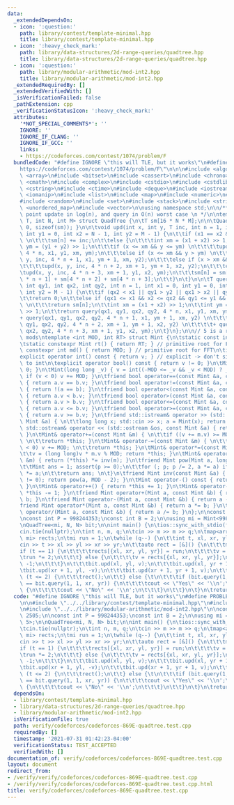 ```yaml
---
data:
  _extendedDependsOn:
  - icon: ':question:'
    path: library/contest/template-minimal.hpp
    title: library/contest/template-minimal.hpp
  - icon: ':heavy_check_mark:'
    path: library/data-structures/2d-range-queries/quadtree.hpp
    title: library/data-structures/2d-range-queries/quadtree.hpp
  - icon: ':question:'
    path: library/modular-arithmetic/mod-int2.hpp
    title: library/modular-arithmetic/mod-int2.hpp
  _extendedRequiredBy: []
  _extendedVerifiedWith: []
  _isVerificationFailed: false
  _pathExtension: cpp
  _verificationStatusIcon: ':heavy_check_mark:'
  attributes:
    '*NOT_SPECIAL_COMMENTS*': ''
    IGNORE: ''
    IGNORE_IF_CLANG: ''
    IGNORE_IF_GCC: ''
    links:
    - https://codeforces.com/contest/1074/problem/F
  bundledCode: "#define IGNORE \"this will TLE, but it works\"\n#define PROBLEM \"\
    https://codeforces.com/contest/1074/problem/F\"\n\n\n#include <algorithm>\n#include\
    \ <array>\n#include <bitset>\n#include <cassert>\n#include <chrono>\n#include\
    \ <cmath>\n#include <complex>\n#include <cstdio>\n#include <cstdlib>\n#include\
    \ <cstring>\n#include <ctime>\n#include <deque>\n#include <iostream>\n#include\
    \ <iomanip>\n#include <list>\n#include <map>\n#include <numeric>\n#include <queue>\n\
    #include <random>\n#include <set>\n#include <stack>\n#include <string>\n#include\
    \ <unordered_map>\n#include <vector>\n\nusing namespace std;\n\n/**\n * Handles\
    \ point update in log(n), and query in O(n) worst case \n */\n\ntemplate <class\
    \ T, int N, int M> struct QuadTree {\n\tT sm[16 * N * M];\n\n\tQuadTree() { memset(sm,\
    \ 0, sizeof(sm)); }\n\n\tvoid upd(int x, int y, T inc, int n = 1, int x1 = 0,\
    \ int y1 = 0, int x2 = N - 1, int y2 = M - 1) {\n\t\tif (x1 == x2 && y1 == y2)\
    \ \n\t\t\tsm[n] += inc;\n\t\telse {\n\t\t\tint xm = (x1 + x2) >> 1;\n\t\t\tint\
    \ ym = (y1 + y2) >> 1;\n\t\t\tif (x <= xm && y <= ym) \n\t\t\t\tupd(x, y, inc,\
    \ 4 * n, x1, y1, xm, ym);\n\t\t\telse if (x <= xm && y > ym) \n\t\t\t\tupd(x,\
    \ y, inc, 4 * n + 1, x1, ym + 1, xm, y2);\n\t\t\telse if (x > xm && y > ym) \n\
    \t\t\t\tupd(x, y, inc, 4 * n + 2, xm + 1, ym + 1, x2, y2);\n\t\t\telse \n\t\t\t\
    \tupd(x, y, inc, 4 * n + 3, xm + 1, y1, x2, ym);\n\t\t\tsm[n] = sm[4 * n] + sm[4\
    \ * n + 1] + sm[4 * n + 2] + sm[4 * n + 3];\n\t\t}\n\t}\n\n\tT query(int qx1,\
    \ int qy1, int qx2, int qy2, int n = 1, int x1 = 0, int y1 = 0, int x2 = N - 1,\
    \ int y2 = M - 1) {\n\t\tif (qx2 < x1 || qy1 > y2 || qx1 > x2 || qy2 < y1) \n\t\
    \t\treturn 0;\n\t\telse if (qx1 <= x1 && x2 <= qx2 && qy1 <= y1 && y2 <= qy2)\
    \ \n\t\t\treturn sm[n];\n\t\tint xm = (x1 + x2) >> 1;\n\t\tint ym = (y1 + y2)\
    \ >> 1;\n\t\treturn query(qx1, qy1, qx2, qy2, 4 * n, x1, y1, xm, ym) \n\t\t\t\t\
    + query(qx1, qy1, qx2, qy2, 4 * n + 1, x1, ym + 1, xm, y2) \n\t\t\t\t+ query(qx1,\
    \ qy1, qx2, qy2, 4 * n + 2, xm + 1, ym + 1, x2, y2) \n\t\t\t\t+ query(qx1, qy1,\
    \ qx2, qy2, 4 * n + 3, xm + 1, y1, x2, ym);\n\t}\n};\n\n// 5 is a root of both\
    \ mods\ntemplate <int MOD, int RT> struct Mint {\n\tstatic const int mod = MOD;\n\
    \tstatic constexpr Mint rt() { return RT; } // primitive root for FFT\n\tstatic\
    \ constexpr int md() { return MOD; } // primitive root for FFT\n\tint v; \n\t\
    explicit operator int() const { return v; } // explicit -> don't silently convert\
    \ to int\n\texplicit operator bool() const { return v != 0; }\n\tMint() { v =\
    \ 0; }\n\tMint(long long _v) { v = int((-MOD <= _v && _v < MOD) ? _v : _v % MOD);\
    \ if (v < 0) v += MOD; }\n\tfriend bool operator==(const Mint &a, const Mint &b)\
    \ { return a.v == b.v; }\n\tfriend bool operator!=(const Mint &a, const Mint &b)\
    \ { return !(a == b); }\n\tfriend bool operator<(const Mint &a, const Mint &b)\
    \ { return a.v < b.v; }\n\tfriend bool operator>(const Mint &a, const Mint &b)\
    \ { return a.v > b.v; }\n\tfriend bool operator<=(const Mint &a, const Mint &b)\
    \ { return a.v <= b.v; }\n\tfriend bool operator>=(const Mint &a, const Mint &b)\
    \ { return a.v >= b.v; }\n\tfriend std::istream& operator >> (std::istream &in,\
    \ Mint &a) { \n\t\tlong long x; std::cin >> x; a = Mint(x); return in; }\n\tfriend\
    \ std::ostream& operator << (std::ostream &os, const Mint &a) { return os << a.v;\
    \ }\n\tMint& operator+=(const Mint &m) { \n\t\tif ((v += m.v) >= MOD) v -= MOD;\
    \ \n\t\treturn *this; }\n\tMint& operator-=(const Mint &m) { \n\t\tif ((v -= m.v)\
    \ < 0) v += MOD; \n\t\treturn *this; }\n\tMint& operator*=(const Mint &m) { \n\
    \t\tv = (long long)v * m.v % MOD; return *this; }\n\tMint& operator/=(const Mint\
    \ &m) { return (*this) *= inv(m); }\n\tfriend Mint pow(Mint a, long long p) {\n\
    \t\tMint ans = 1; assert(p >= 0);\n\t\tfor (; p; p /= 2, a *= a) if (p & 1) ans\
    \ *= a;\n\t\treturn ans; \n\t}\n\tfriend Mint inv(const Mint &a) { assert(a.v\
    \ != 0); return pow(a, MOD - 2); }\n\tMint operator-() const { return Mint(-v);\
    \ }\n\tMint& operator++() { return *this += 1; }\n\tMint& operator--() { return\
    \ *this -= 1; }\n\tfriend Mint operator+(Mint a, const Mint &b) { return a +=\
    \ b; }\n\tfriend Mint operator-(Mint a, const Mint &b) { return a -= b; }\n\t\
    friend Mint operator*(Mint a, const Mint &b) { return a *= b; }\n\tfriend Mint\
    \ operator/(Mint a, const Mint &b) { return a /= b; }\n};\n\nconst int N = 2505;\n\
    \nconst int P = 998244353;\nconst int B = 2;\n\nusing mi = Mint<998244353, 5>;\n\
    \nQuadTree<mi, N, N> bit;\n\nint main() {\n\tios::sync_with_stdio(false);\n\t\
    cin.tie(nullptr);\n\tint n, m, q;\n\tcin >> m >> m >> q;\n\tmap<array<int, 4>,\
    \ mi> rects;\n\tmi run = 1;\n\twhile (q--) {\n\t\tint t, xl, xr, yl, yr;\n\t\t\
    cin >> t >> xl >> yl >> xr >> yr;\n\t\tauto rect = [&]() {\n\t\t\tmi v;\n\t\t\t\
    if (t == 1) {\n\t\t\t\trects[{xl, xr, yl, yr}] = run;\n\t\t\t\tv = run;\n\t\t\t\
    \trun *= 2;\n\t\t\t} else {\n\t\t\t\tv = rects[{xl, xr, yl, yr}];\n\t\t\t\tv *=\
    \ -1;\n\t\t\t}\n\t\t\tbit.upd(xl, yl, v);\n\t\t\tbit.upd(xl, yr + 1, -v);\n\t\t\
    \tbit.upd(xr + 1, yl, -v);\n\t\t\tbit.upd(xr + 1, yr + 1, v);\n\t\t};\n\t\tif\
    \ (t <= 2) {\n\t\t\trect();\n\t\t} else {\t\n\t\t\tif (bit.query(1,  1, xl, yl)\
    \ == bit.query(1, 1, xr, yr)) {\n\t\t\t\tcout << \"Yes\" << '\\n';\n\t\t\t} else\
    \ {\n\t\t\t\tcout << \"No\" << '\\n';\n\t\t\t}\n\t\t}\n\t}\n\treturn 0;\n}\n"
  code: "#define IGNORE \"this will TLE, but it works\"\n#define PROBLEM \"https://codeforces.com/contest/1074/problem/F\"\
    \n\n#include \"../../library/contest/template-minimal.hpp\"\n#include \"../../library/data-structures/2d-range-queries/quadtree.hpp\"\
    \n#include \"../../library/modular-arithmetic/mod-int2.hpp\"\n\nconst int N =\
    \ 2505;\n\nconst int P = 998244353;\nconst int B = 2;\n\nusing mi = Mint<998244353,\
    \ 5>;\n\nQuadTree<mi, N, N> bit;\n\nint main() {\n\tios::sync_with_stdio(false);\n\
    \tcin.tie(nullptr);\n\tint n, m, q;\n\tcin >> m >> m >> q;\n\tmap<array<int, 4>,\
    \ mi> rects;\n\tmi run = 1;\n\twhile (q--) {\n\t\tint t, xl, xr, yl, yr;\n\t\t\
    cin >> t >> xl >> yl >> xr >> yr;\n\t\tauto rect = [&]() {\n\t\t\tmi v;\n\t\t\t\
    if (t == 1) {\n\t\t\t\trects[{xl, xr, yl, yr}] = run;\n\t\t\t\tv = run;\n\t\t\t\
    \trun *= 2;\n\t\t\t} else {\n\t\t\t\tv = rects[{xl, xr, yl, yr}];\n\t\t\t\tv *=\
    \ -1;\n\t\t\t}\n\t\t\tbit.upd(xl, yl, v);\n\t\t\tbit.upd(xl, yr + 1, -v);\n\t\t\
    \tbit.upd(xr + 1, yl, -v);\n\t\t\tbit.upd(xr + 1, yr + 1, v);\n\t\t};\n\t\tif\
    \ (t <= 2) {\n\t\t\trect();\n\t\t} else {\t\n\t\t\tif (bit.query(1,  1, xl, yl)\
    \ == bit.query(1, 1, xr, yr)) {\n\t\t\t\tcout << \"Yes\" << '\\n';\n\t\t\t} else\
    \ {\n\t\t\t\tcout << \"No\" << '\\n';\n\t\t\t}\n\t\t}\n\t}\n\treturn 0;\n}"
  dependsOn:
  - library/contest/template-minimal.hpp
  - library/data-structures/2d-range-queries/quadtree.hpp
  - library/modular-arithmetic/mod-int2.hpp
  isVerificationFile: true
  path: verify/codeforces/codeforces-869E-quadtree.test.cpp
  requiredBy: []
  timestamp: '2021-07-31 01:42:23-04:00'
  verificationStatus: TEST_ACCEPTED
  verifiedWith: []
documentation_of: verify/codeforces/codeforces-869E-quadtree.test.cpp
layout: document
redirect_from:
- /verify/verify/codeforces/codeforces-869E-quadtree.test.cpp
- /verify/verify/codeforces/codeforces-869E-quadtree.test.cpp.html
title: verify/codeforces/codeforces-869E-quadtree.test.cpp
---
```

